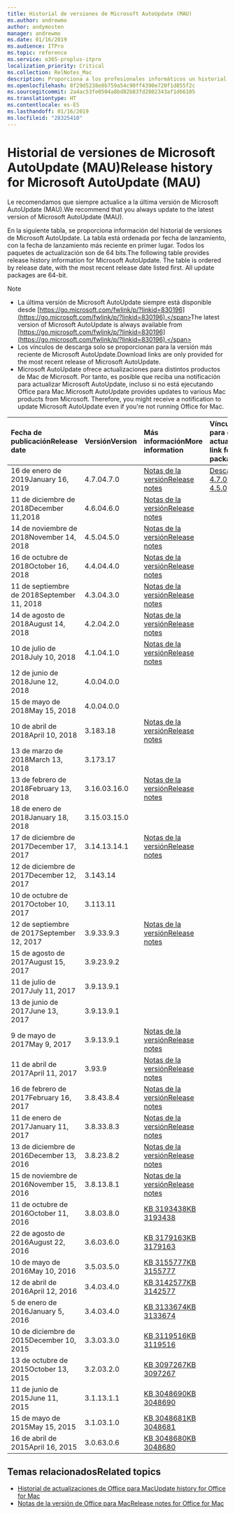 ```yaml
---
title: Historial de versiones de Microsoft AutoUpdate (MAU)
ms.author: andrewmo
author: andymosten
manager: andrewmo
ms.date: 01/16/2019
ms.audience: ITPro
ms.topic: reference
ms.service: o365-proplus-itpro
localization_priority: Critical
ms.collection: RelNotes_Mac
description: Proporciona a los profesionales informáticos un historial de versiones de Microsoft AutoUpdate (MAU).
ms.openlocfilehash: 8f29d5238e8b759a54c90ff4390e720f1d855f2c
ms.sourcegitcommit: 2a4ac53fe0504a8bd82b83fd2802343af1d66105
ms.translationtype: HT
ms.contentlocale: es-ES
ms.lasthandoff: 01/16/2019
ms.locfileid: "28325410"
---
```

# <a name="release-history-for-microsoft-autoupdate-mau"></a><span data-ttu-id="2e35b-103">Historial de versiones de Microsoft AutoUpdate (MAU)</span><span class="sxs-lookup"><span data-stu-id="2e35b-103">Release history for Microsoft AutoUpdate (MAU)</span></span>
 
<span data-ttu-id="2e35b-104">Le recomendamos que siempre actualice a la última versión de Microsoft AutoUpdate (MAU).</span><span class="sxs-lookup"><span data-stu-id="2e35b-104">We recommend that you always update to the latest version of Microsoft AutoUpdate (MAU).</span></span>

<span data-ttu-id="2e35b-p101">En la siguiente tabla, se proporciona información del historial de versiones de Microsoft AutoUpdate. La tabla está ordenada por fecha de lanzamiento, con la fecha de lanzamiento más reciente en primer lugar. Todos los paquetes de actualización son de 64 bits.</span><span class="sxs-lookup"><span data-stu-id="2e35b-p101">The following table provides release history information for Microsoft AutoUpdate. The table is ordered by release date, with the most recent release date listed first. All update packages are 64-bit.</span></span>


> [!NOTE]
> - <span data-ttu-id="2e35b-108">La última versión de Microsoft AutoUpdate siempre está disponible desde [https://go.microsoft.com/fwlink/p/?linkid=830196](https://go.microsoft.com/fwlink/p/?linkid=830196).</span><span class="sxs-lookup"><span data-stu-id="2e35b-108">The latest version of Microsoft AutoUpdate is always available from [https://go.microsoft.com/fwlink/p/?linkid=830196](https://go.microsoft.com/fwlink/p/?linkid=830196).</span></span>
> - <span data-ttu-id="2e35b-109">Los vínculos de descarga solo se proporcionan para la versión más reciente de Microsoft AutoUpdate.</span><span class="sxs-lookup"><span data-stu-id="2e35b-109">Download links are only provided for the most recent release of Microsoft AutoUpdate.</span></span>
> - <span data-ttu-id="2e35b-p102">Microsoft AutoUpdate ofrece actualizaciones para distintos productos de Mac de Microsoft. Por tanto, es posible que reciba una notificación para actualizar Microsoft AutoUpdate, incluso si no está ejecutando Office para Mac.</span><span class="sxs-lookup"><span data-stu-id="2e35b-p102">Microsoft AutoUpdate provides updates to various Mac products from Microsoft. Therefore, you might receive a notification to update Microsoft AutoUpdate even if you're not running Office for Mac.</span></span>
  
|<span data-ttu-id="2e35b-112">**Fecha de publicación**</span><span class="sxs-lookup"><span data-stu-id="2e35b-112">**Release date**</span></span>|<span data-ttu-id="2e35b-113">**Versión**</span><span class="sxs-lookup"><span data-stu-id="2e35b-113">**Version**</span></span>|<span data-ttu-id="2e35b-114">**Más información**</span><span class="sxs-lookup"><span data-stu-id="2e35b-114">**More information**</span></span>|<span data-ttu-id="2e35b-115">**Vínculo de descarga para el paquete de actualización**</span><span class="sxs-lookup"><span data-stu-id="2e35b-115">**Download link for the update package**</span></span>|
|:-----|:-----|:-----|:-----|
|<span data-ttu-id="2e35b-116">16 de enero de 2019</span><span class="sxs-lookup"><span data-stu-id="2e35b-116">January 16, 2019</span></span> <br/>|<span data-ttu-id="2e35b-117">4.7.0</span><span class="sxs-lookup"><span data-stu-id="2e35b-117">4.7.0</span></span> <br/> | [<span data-ttu-id="2e35b-118">Notas de la versión</span><span class="sxs-lookup"><span data-stu-id="2e35b-118">Release notes</span></span>](release-notes-office-for-mac.md#january-2019-release) <br/> |[<span data-ttu-id="2e35b-119">Descargar MAU 4.7.0</span><span class="sxs-lookup"><span data-stu-id="2e35b-119">Download MAU 4.5.0</span></span>](https://go.microsoft.com/fwlink/p/?linkid=830196) <br/> |
|<span data-ttu-id="2e35b-120">11 de diciembre de 2018</span><span class="sxs-lookup"><span data-stu-id="2e35b-120">December 11,2018</span></span> <br/>|<span data-ttu-id="2e35b-121">4.6.0</span><span class="sxs-lookup"><span data-stu-id="2e35b-121">4.6.0</span></span> <br/> | [<span data-ttu-id="2e35b-122">Notas de la versión</span><span class="sxs-lookup"><span data-stu-id="2e35b-122">Release notes</span></span>](release-notes-office-for-mac.md#december-2018-release) <br/> ||
|<span data-ttu-id="2e35b-123">14 de noviembre de 2018</span><span class="sxs-lookup"><span data-stu-id="2e35b-123">November 14, 2018</span></span> <br/> |<span data-ttu-id="2e35b-124">4.5.0</span><span class="sxs-lookup"><span data-stu-id="2e35b-124">4.5.0</span></span> <br/> |[<span data-ttu-id="2e35b-125">Notas de la versión</span><span class="sxs-lookup"><span data-stu-id="2e35b-125">Release notes</span></span>](release-notes-office-for-mac.md#november-2018-release) <br/> | |
|<span data-ttu-id="2e35b-126">16 de octubre de 2018</span><span class="sxs-lookup"><span data-stu-id="2e35b-126">October 16, 2018</span></span> <br/> |<span data-ttu-id="2e35b-127">4.4.0</span><span class="sxs-lookup"><span data-stu-id="2e35b-127">4.4.0</span></span> <br/> |[<span data-ttu-id="2e35b-128">Notas de la versión</span><span class="sxs-lookup"><span data-stu-id="2e35b-128">Release notes</span></span>](release-notes-office-for-mac.md#october-2018-release) <br/> | |
|<span data-ttu-id="2e35b-129">11 de septiembre de 2018</span><span class="sxs-lookup"><span data-stu-id="2e35b-129">September 11, 2018</span></span>  <br/> |<span data-ttu-id="2e35b-130">4.3.0</span><span class="sxs-lookup"><span data-stu-id="2e35b-130">4.3.0</span></span>  <br/> |[<span data-ttu-id="2e35b-131">Notas de la versión</span><span class="sxs-lookup"><span data-stu-id="2e35b-131">Release notes</span></span>](release-notes-office-for-mac.md#september-2018-release) <br/> | |
|<span data-ttu-id="2e35b-132">14 de agosto de 2018</span><span class="sxs-lookup"><span data-stu-id="2e35b-132">August 14, 2018</span></span>  <br/> |<span data-ttu-id="2e35b-133">4.2.0</span><span class="sxs-lookup"><span data-stu-id="2e35b-133">4.2.0</span></span>  <br/> |[<span data-ttu-id="2e35b-134">Notas de la versión</span><span class="sxs-lookup"><span data-stu-id="2e35b-134">Release notes</span></span>](release-notes-office-for-mac.md#august-2018-release) <br/> | |
|<span data-ttu-id="2e35b-135">10 de julio de 2018</span><span class="sxs-lookup"><span data-stu-id="2e35b-135">July 10, 2018</span></span>  <br/> |<span data-ttu-id="2e35b-136">4.1.0</span><span class="sxs-lookup"><span data-stu-id="2e35b-136">4.1.0</span></span>  <br/> |[<span data-ttu-id="2e35b-137">Notas de la versión</span><span class="sxs-lookup"><span data-stu-id="2e35b-137">Release notes</span></span>](release-notes-office-for-mac.md#july-2018-release) <br/> | |
|<span data-ttu-id="2e35b-138">12 de junio de 2018</span><span class="sxs-lookup"><span data-stu-id="2e35b-138">June 12, 2018</span></span>  <br/> |<span data-ttu-id="2e35b-139">4.0.0</span><span class="sxs-lookup"><span data-stu-id="2e35b-139">4.0.0</span></span>  <br/> |||
|<span data-ttu-id="2e35b-140">15 de mayo de 2018</span><span class="sxs-lookup"><span data-stu-id="2e35b-140">May 15, 2018</span></span>  <br/> |<span data-ttu-id="2e35b-141">4.0.0</span><span class="sxs-lookup"><span data-stu-id="2e35b-141">4.0.0</span></span>  <br/> |||
|<span data-ttu-id="2e35b-142">10 de abril de 2018</span><span class="sxs-lookup"><span data-stu-id="2e35b-142">April 10, 2018</span></span>  <br/> |<span data-ttu-id="2e35b-143">3.18</span><span class="sxs-lookup"><span data-stu-id="2e35b-143">3.18</span></span>  <br/> |[<span data-ttu-id="2e35b-144">Notas de la versión</span><span class="sxs-lookup"><span data-stu-id="2e35b-144">Release notes</span></span>](release-notes-office-for-mac.md#april-2018-release) <br/> ||
|<span data-ttu-id="2e35b-145">13 de marzo de 2018</span><span class="sxs-lookup"><span data-stu-id="2e35b-145">March 13, 2018</span></span>  <br/> |<span data-ttu-id="2e35b-146">3.17</span><span class="sxs-lookup"><span data-stu-id="2e35b-146">3.17</span></span>  <br/> |||
|<span data-ttu-id="2e35b-147">13 de febrero de 2018</span><span class="sxs-lookup"><span data-stu-id="2e35b-147">February 13, 2018</span></span>  <br/> |<span data-ttu-id="2e35b-148">3.16.0</span><span class="sxs-lookup"><span data-stu-id="2e35b-148">3.16.0</span></span>  <br/> |[<span data-ttu-id="2e35b-149">Notas de la versión</span><span class="sxs-lookup"><span data-stu-id="2e35b-149">Release notes</span></span>](release-notes-office-for-mac.md#february-2018-release) <br/> | <br/> |
|<span data-ttu-id="2e35b-150">18 de enero de 2018</span><span class="sxs-lookup"><span data-stu-id="2e35b-150">January 18, 2018</span></span>  <br/> |<span data-ttu-id="2e35b-151">3.15.0</span><span class="sxs-lookup"><span data-stu-id="2e35b-151">3.15.0</span></span>  <br/> |<br/> |
|<span data-ttu-id="2e35b-152">17 de diciembre de 2017</span><span class="sxs-lookup"><span data-stu-id="2e35b-152">December 17, 2017</span></span>  <br/> |<span data-ttu-id="2e35b-153">3.14.1</span><span class="sxs-lookup"><span data-stu-id="2e35b-153">3.14.1</span></span>  <br/> |[<span data-ttu-id="2e35b-154">Notas de la versión</span><span class="sxs-lookup"><span data-stu-id="2e35b-154">Release notes</span></span>](release-notes-office-for-mac.md#december-2017-release) <br/> | <br/> |
|<span data-ttu-id="2e35b-155">12 de diciembre de 2017</span><span class="sxs-lookup"><span data-stu-id="2e35b-155">December 12, 2017</span></span>  <br/> |<span data-ttu-id="2e35b-156">3.14</span><span class="sxs-lookup"><span data-stu-id="2e35b-156">3.14</span></span>  <br/> ||  <br/> |
|<span data-ttu-id="2e35b-157">10 de octubre de 2017</span><span class="sxs-lookup"><span data-stu-id="2e35b-157">October 10, 2017</span></span>  <br/> |<span data-ttu-id="2e35b-158">3.11</span><span class="sxs-lookup"><span data-stu-id="2e35b-158">3.11</span></span>  <br/> ||<br/> |
|<span data-ttu-id="2e35b-159">12 de septiembre de 2017</span><span class="sxs-lookup"><span data-stu-id="2e35b-159">September 12, 2017</span></span>  <br/> |<span data-ttu-id="2e35b-160">3.9.3</span><span class="sxs-lookup"><span data-stu-id="2e35b-160">3.9.3</span></span>  <br/> |[<span data-ttu-id="2e35b-161">Notas de la versión</span><span class="sxs-lookup"><span data-stu-id="2e35b-161">Release notes</span></span>](release-notes-office-for-mac.md#september-2017-release) <br/> |<br/> |
|<span data-ttu-id="2e35b-162">15 de agosto de 2017</span><span class="sxs-lookup"><span data-stu-id="2e35b-162">August 15, 2017</span></span>  <br/> |<span data-ttu-id="2e35b-163">3.9.2</span><span class="sxs-lookup"><span data-stu-id="2e35b-163">3.9.2</span></span>  <br/> || <br/> |
|<span data-ttu-id="2e35b-164">11 de julio de 2017</span><span class="sxs-lookup"><span data-stu-id="2e35b-164">July 11, 2017</span></span>  <br/> |<span data-ttu-id="2e35b-165">3.9.1</span><span class="sxs-lookup"><span data-stu-id="2e35b-165">3.9.1</span></span>  <br/> || <br/> |
|<span data-ttu-id="2e35b-166">13 de junio de 2017</span><span class="sxs-lookup"><span data-stu-id="2e35b-166">June 13, 2017</span></span>  <br/> |<span data-ttu-id="2e35b-167">3.9.1</span><span class="sxs-lookup"><span data-stu-id="2e35b-167">3.9.1</span></span>  <br/> || <br/> |
|<span data-ttu-id="2e35b-168">9 de mayo de 2017</span><span class="sxs-lookup"><span data-stu-id="2e35b-168">May 9, 2017</span></span>  <br/> |<span data-ttu-id="2e35b-169">3.9.1</span><span class="sxs-lookup"><span data-stu-id="2e35b-169">3.9.1</span></span>  <br/> |[<span data-ttu-id="2e35b-170">Notas de la versión</span><span class="sxs-lookup"><span data-stu-id="2e35b-170">Release notes</span></span>](release-notes-office-for-mac.md#may-2017-release) <br/> | <br/> |
|<span data-ttu-id="2e35b-171">11 de abril de 2017</span><span class="sxs-lookup"><span data-stu-id="2e35b-171">April 11, 2017</span></span>  <br/> |<span data-ttu-id="2e35b-172">3.9</span><span class="sxs-lookup"><span data-stu-id="2e35b-172">3.9</span></span>  <br/> |[<span data-ttu-id="2e35b-173">Notas de la versión</span><span class="sxs-lookup"><span data-stu-id="2e35b-173">Release notes</span></span>](release-notes-office-for-mac.md#april-2017-release) <br/> |  <br/> |
|<span data-ttu-id="2e35b-174">16 de febrero de 2017</span><span class="sxs-lookup"><span data-stu-id="2e35b-174">February 16, 2017</span></span>  <br/> |<span data-ttu-id="2e35b-175">3.8.4</span><span class="sxs-lookup"><span data-stu-id="2e35b-175">3.8.4</span></span>  <br/> |[<span data-ttu-id="2e35b-176">Notas de la versión</span><span class="sxs-lookup"><span data-stu-id="2e35b-176">Release notes</span></span>](release-notes-office-for-mac.md#february-2017-release) <br/> | <br/> |
|<span data-ttu-id="2e35b-177">11 de enero de 2017</span><span class="sxs-lookup"><span data-stu-id="2e35b-177">January 11, 2017</span></span>  <br/> |<span data-ttu-id="2e35b-178">3.8.3</span><span class="sxs-lookup"><span data-stu-id="2e35b-178">3.8.3</span></span>  <br/> |[<span data-ttu-id="2e35b-179">Notas de la versión</span><span class="sxs-lookup"><span data-stu-id="2e35b-179">Release notes</span></span>](release-notes-office-for-mac.md#january-2017-release) <br/> | <br/> |
|<span data-ttu-id="2e35b-180">13 de diciembre de 2016</span><span class="sxs-lookup"><span data-stu-id="2e35b-180">December 13, 2016</span></span>  <br/> |<span data-ttu-id="2e35b-181">3.8.2</span><span class="sxs-lookup"><span data-stu-id="2e35b-181">3.8.2</span></span>  <br/> |[<span data-ttu-id="2e35b-182">Notas de la versión</span><span class="sxs-lookup"><span data-stu-id="2e35b-182">Release notes</span></span>](release-notes-office-for-mac.md#december-2016-release) <br/> | <br/> |
|<span data-ttu-id="2e35b-183">15 de noviembre de 2016</span><span class="sxs-lookup"><span data-stu-id="2e35b-183">November 15, 2016</span></span>  <br/> |<span data-ttu-id="2e35b-184">3.8.1</span><span class="sxs-lookup"><span data-stu-id="2e35b-184">3.8.1</span></span>  <br/> |[<span data-ttu-id="2e35b-185">Notas de la versión</span><span class="sxs-lookup"><span data-stu-id="2e35b-185">Release notes</span></span>](release-notes-office-for-mac.md#november-2016-release) <br/> | <br/> |
|<span data-ttu-id="2e35b-186">11 de octubre de 2016</span><span class="sxs-lookup"><span data-stu-id="2e35b-186">October 11, 2016</span></span>  <br/> |<span data-ttu-id="2e35b-187">3.8.0</span><span class="sxs-lookup"><span data-stu-id="2e35b-187">3.8.0</span></span>  <br/> |[<span data-ttu-id="2e35b-188">KB 3193438</span><span class="sxs-lookup"><span data-stu-id="2e35b-188">KB 3193438</span></span>](https://support.microsoft.com/kb/3193438) <br/> | <br/> |
|<span data-ttu-id="2e35b-189">22 de agosto de 2016</span><span class="sxs-lookup"><span data-stu-id="2e35b-189">August 22, 2016</span></span>  <br/> |<span data-ttu-id="2e35b-190">3.6.0</span><span class="sxs-lookup"><span data-stu-id="2e35b-190">3.6.0</span></span>  <br/> |[<span data-ttu-id="2e35b-191">KB 3179163</span><span class="sxs-lookup"><span data-stu-id="2e35b-191">KB 3179163</span></span>](https://support.microsoft.com/kb/3179163) <br/> | <br/> |
|<span data-ttu-id="2e35b-192">10 de mayo de 2016</span><span class="sxs-lookup"><span data-stu-id="2e35b-192">May 10, 2016</span></span>  <br/> |<span data-ttu-id="2e35b-193">3.5.0</span><span class="sxs-lookup"><span data-stu-id="2e35b-193">3.5.0</span></span>  <br/> |[<span data-ttu-id="2e35b-194">KB 3155777</span><span class="sxs-lookup"><span data-stu-id="2e35b-194">KB 3155777</span></span>](https://support.microsoft.com/kb/3155777) <br/> | <br/> |
|<span data-ttu-id="2e35b-195">12 de abril de 2016</span><span class="sxs-lookup"><span data-stu-id="2e35b-195">April 12, 2016</span></span>  <br/> |<span data-ttu-id="2e35b-196">3.4.0</span><span class="sxs-lookup"><span data-stu-id="2e35b-196">3.4.0</span></span>  <br/> |[<span data-ttu-id="2e35b-197">KB 3142577</span><span class="sxs-lookup"><span data-stu-id="2e35b-197">KB 3142577</span></span>](https://support.microsoft.com/kb/3142577) <br/> | <br/> |
|<span data-ttu-id="2e35b-198">5 de enero de 2016</span><span class="sxs-lookup"><span data-stu-id="2e35b-198">January 5, 2016</span></span>  <br/> |<span data-ttu-id="2e35b-199">3.4.0</span><span class="sxs-lookup"><span data-stu-id="2e35b-199">3.4.0</span></span>  <br/> |[<span data-ttu-id="2e35b-200">KB 3133674</span><span class="sxs-lookup"><span data-stu-id="2e35b-200">KB 3133674</span></span>](https://support.microsoft.com/kb/3133674) <br/> | <br/> |
|<span data-ttu-id="2e35b-201">10 de diciembre de 2015</span><span class="sxs-lookup"><span data-stu-id="2e35b-201">December 10, 2015</span></span>  <br/> |<span data-ttu-id="2e35b-202">3.3.0</span><span class="sxs-lookup"><span data-stu-id="2e35b-202">3.3.0</span></span>  <br/> |[<span data-ttu-id="2e35b-203">KB 3119516</span><span class="sxs-lookup"><span data-stu-id="2e35b-203">KB 3119516</span></span>](https://support.microsoft.com/kb/3119516) <br/> | <br/> |
|<span data-ttu-id="2e35b-204">13 de octubre de 2015</span><span class="sxs-lookup"><span data-stu-id="2e35b-204">October 13, 2015</span></span>  <br/> |<span data-ttu-id="2e35b-205">3.2.0</span><span class="sxs-lookup"><span data-stu-id="2e35b-205">3.2.0</span></span>  <br/> |[<span data-ttu-id="2e35b-206">KB 3097267</span><span class="sxs-lookup"><span data-stu-id="2e35b-206">KB 3097267</span></span>](https://support.microsoft.com/kb/3097267) <br/> | <br/> |
|<span data-ttu-id="2e35b-207">11 de junio de 2015</span><span class="sxs-lookup"><span data-stu-id="2e35b-207">June 11, 2015</span></span>  <br/> |<span data-ttu-id="2e35b-208">3.1.1</span><span class="sxs-lookup"><span data-stu-id="2e35b-208">3.1.1</span></span>  <br/> |[<span data-ttu-id="2e35b-209">KB 3048690</span><span class="sxs-lookup"><span data-stu-id="2e35b-209">KB 3048690</span></span>](https://support.microsoft.com/kb/3048690) <br/> | <br/> |
|<span data-ttu-id="2e35b-210">15 de mayo de 2015</span><span class="sxs-lookup"><span data-stu-id="2e35b-210">May 15, 2015</span></span>  <br/> |<span data-ttu-id="2e35b-211">3.1.0</span><span class="sxs-lookup"><span data-stu-id="2e35b-211">3.1.0</span></span>  <br/> |[<span data-ttu-id="2e35b-212">KB 3048681</span><span class="sxs-lookup"><span data-stu-id="2e35b-212">KB 3048681</span></span>](https://support.microsoft.com/kb/3048681) <br/> | <br/> |
|<span data-ttu-id="2e35b-213">16 de abril de 2015</span><span class="sxs-lookup"><span data-stu-id="2e35b-213">April 16, 2015</span></span>  <br/> |<span data-ttu-id="2e35b-214">3.0.6</span><span class="sxs-lookup"><span data-stu-id="2e35b-214">3.0.6</span></span>  <br/> |[<span data-ttu-id="2e35b-215">KB 3048680</span><span class="sxs-lookup"><span data-stu-id="2e35b-215">KB 3048680</span></span>](https://support.microsoft.com/kb/3048680) <br/> | <br/> |

## <a name="related-topics"></a><span data-ttu-id="2e35b-216">Temas relacionados</span><span class="sxs-lookup"><span data-stu-id="2e35b-216">Related topics</span></span>

- [<span data-ttu-id="2e35b-217">Historial de actualizaciones de Office para Mac</span><span class="sxs-lookup"><span data-stu-id="2e35b-217">Update history for Office for Mac</span></span>](update-history-office-for-mac.md)
- [<span data-ttu-id="2e35b-218">Notas de la versión de Office para Mac</span><span class="sxs-lookup"><span data-stu-id="2e35b-218">Release notes for Office for Mac</span></span>](release-notes-office-for-mac.md) 